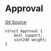 # Approval
[Git Source](https://github.com/llama-community/vertex-v1/blob/7b69542e87e2655dea74dab5779f3939de9641f7/src/utils/Structs.sol)


```solidity
struct Approval {
    bool support;
    uint248 weight;
}
```


